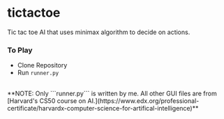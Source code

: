 # tictactoe
Tic tac toe AI that uses minimax algorithm to decide on actions. 

### To Play
* Clone Repository
* Run ```runner.py```

<br />
**NOTE: Only ```runner.py``` is written by me. All other GUI files are from [Harvard's CS50 course on AI.](https://www.edx.org/professional-certificate/harvardx-computer-science-for-artifical-intelligence)**
